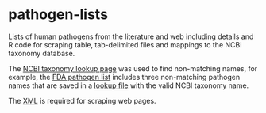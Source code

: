 # pathogen-lists
Lists of human pathogens from the literature and web including details and R code for scraping table, tab-delimited files and mappings to the NCBI taxonomy database. 

The [NCBI taxonomy lookup page](http://www.ncbi.nlm.nih.gov/Taxonomy/TaxIdentifier/tax_identifier.cgi) was used to find non-matching names, for example, the [FDA pathogen list](FDA/FDA.tsv) includes three non-matching pathogen names that are saved in a [lookup file](FDA/FDAtoNCBI.tsv) with the valid NCBI taxonomy name.

The [XML](https://cran.r-project.org/web/packages/XML/index.html) is required for scraping web pages.

